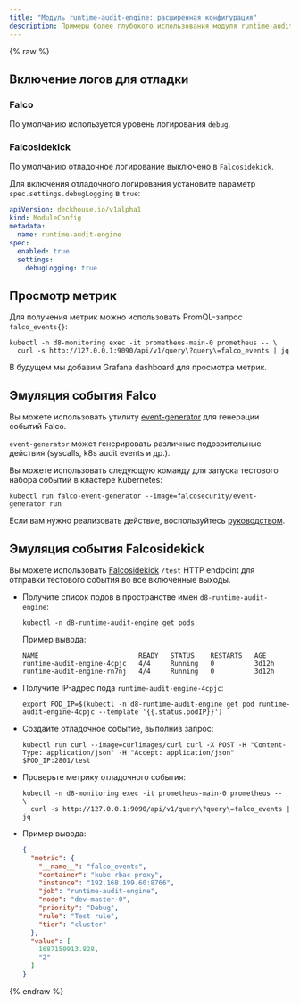 ```yaml
---
title: "Модуль runtime-audit-engine: расширенная конфигурация"
description: Примеры более глубокого использования модуля runtime-audit-engine Deckhouse.
---
```


{% raw %}

## Включение логов для отладки

### Falco

По умолчанию используется уровень логирования `debug`.

### Falcosidekick

По умолчанию отладочное логирование выключено в `Falcosidekick`.

Для включения отладочного логирования установите параметр `spec.settings.debugLogging` в `true`:

```yaml
apiVersion: deckhouse.io/v1alpha1
kind: ModuleConfig
metadata:
  name: runtime-audit-engine
spec:
  enabled: true
  settings:
    debugLogging: true
```

## Просмотр метрик

Для получения метрик можно использовать PromQL-запрос `falco_events{}`:

```shell
kubectl -n d8-monitoring exec -it prometheus-main-0 prometheus -- \
  curl -s http://127.0.0.1:9090/api/v1/query\?query\=falco_events | jq
```

В будущем мы добавим Grafana dashboard для просмотра метрик.

## Эмуляция события Falco

Вы можете использовать утилиту [event-generator](https://github.com/falcosecurity/event-generator) для генерации событий Falco.

`event-generator` может генерировать различные подозрительные действия (syscalls, k8s audit events и др.).

Вы можете использовать следующую команду для запуска тестового набора событий в кластере Kubernetes:

```shell
kubectl run falco-event-generator --image=falcosecurity/event-generator run
```

Если вам нужно реализовать действие, воспользуйтесь [руководством](https://github.com/falcosecurity/event-generator/blob/main/events/README.md).

## Эмуляция события Falcosidekick

Вы можете использовать [Falcosidekick](https://github.com/falcosecurity/falcosidekick) `/test` HTTP endpoint для отправки тестового события во все включенные выходы.

- Получите список подов в пространстве имен `d8-runtime-audit-engine`:

  ```shell
  kubectl -n d8-runtime-audit-engine get pods
  ```

  Пример вывода:

  ```text
  NAME                         READY   STATUS    RESTARTS   AGE
  runtime-audit-engine-4cpjc   4/4     Running   0          3d12h
  runtime-audit-engine-rn7nj   4/4     Running   0          3d12h
  ```

- Получите IP-адрес пода `runtime-audit-engine-4cpjc`:

  ```shell
  export POD_IP=$(kubectl -n d8-runtime-audit-engine get pod runtime-audit-engine-4cpjc --template '{{.status.podIP}}')
  ```

- Создайте отладочное событие, выполнив запрос:

  ```shell
  kubectl run curl --image=curlimages/curl curl -X POST -H "Content-Type: application/json" -H "Accept: application/json" $POD_IP:2801/test
  ```

- Проверьте метрику отладочного события:

  ```shell
  kubectl -n d8-monitoring exec -it prometheus-main-0 prometheus --  \
    curl -s http://127.0.0.1:9090/api/v1/query\?query\=falco_events | jq
  ```

- Пример вывода:

  ```json
  {
    "metric": {
      "__name__": "falco_events",
      "container": "kube-rbac-proxy",
      "instance": "192.168.199.60:8766",
      "job": "runtime-audit-engine",
      "node": "dev-master-0",
      "priority": "Debug",
      "rule": "Test rule",
      "tier": "cluster"
    },
    "value": [
      1687150913.828,
      "2"
    ]
  }
  ```

{% endraw %}
